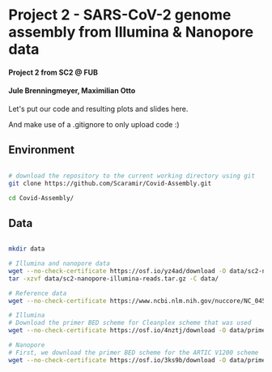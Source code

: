 # Project 2 - SARS-CoV-2 genome assembly from Illumina & Nanopore data
#### Project 2 from SC2 @ FUB
#### Jule Brenningmeyer, Maximilian Otto

Let's put our code and resulting plots and slides here.

And make use of a .gitignore to only upload code :)

## Environment

```bash

# download the repository to the current working directory using git 
git clone https://github.com/Scaramir/Covid-Assembly.git

cd Covid-Assembly/
```

## Data

```bash

mkdir data

# Illumina and nanopore data
wget --no-check-certificate https://osf.io/yz4ad/download -O data/sc2-nanopore-illumina-reads.tar.gz
tar -xzvf data/sc2-nanopore-illumina-reads.tar.gz -C data/

# Reference data
wget --no-check-certificate https://www.ncbi.nlm.nih.gov/nuccore/NC_045512.2?report=fasta -O data/reference.fasta

# Illumina
# Download the primer BED scheme for Cleanplex scheme that was used
wget --no-check-certificate https://osf.io/4nztj/download -O data/primer_scheme/cleanplex.amplicons.bedpe

# Nanopore
# First, we download the primer BED scheme for the ARTIC V1200 scheme
wget --no-check-certificate https://osf.io/3ks9b/download -O data/primer_scheme/nCoV-2019.bed

```

